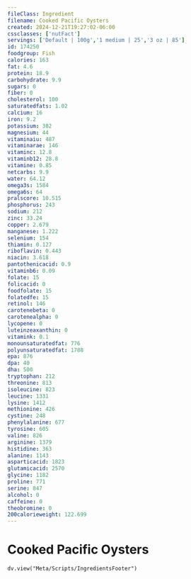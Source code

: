 ```yaml
---
fileClass: Ingredient
filename: Cooked Pacific Oysters
created: 2024-12-21T19:27:02-06:00
cssclasses: ['nutFact']
servings: ['Default | 100g','1 medium | 25','3 oz | 85']
id: 174250
foodgroup: Fish
calories: 163
fat: 4.6
protein: 18.9
carbohydrate: 9.9
sugars: 0
fiber: 0
cholesterol: 100
saturatedfats: 1.02
calcium: 16
iron: 9.2
potassium: 302
magnesium: 44
vitaminaiu: 487
vitaminarae: 146
vitaminc: 12.8
vitaminb12: 28.8
vitamine: 0.85
netcarbs: 9.9
water: 64.12
omega3s: 1584
omega6s: 64
pralscore: 10.515
phosphorus: 243
sodium: 212
zinc: 33.24
copper: 2.679
manganese: 1.222
selenium: 154
thiamin: 0.127
riboflavin: 0.443
niacin: 3.618
pantothenicacid: 0.9
vitaminb6: 0.09
folate: 15
folicacid: 0
foodfolate: 15
folatedfe: 15
retinol: 146
carotenebeta: 0
carotenealpha: 0
lycopene: 0
luteinzeaxanthin: 0
vitamink: 0.1
monounsaturatedfat: 776
polyunsaturatedfat: 1788
epa: 876
dpa: 40
dha: 500
tryptophan: 212
threonine: 813
isoleucine: 823
leucine: 1331
lysine: 1412
methionine: 426
cystine: 248
phenylalanine: 677
tyrosine: 605
valine: 826
arginine: 1379
histidine: 363
alanine: 1143
asparticacid: 1823
glutamicacid: 2570
glycine: 1182
proline: 771
serine: 847
alcohol: 0
caffeine: 0
theobromine: 0
200calorieweight: 122.699
---
```


# Cooked Pacific Oysters

```dataviewjs
dv.view("Meta/Scripts/IngredientsFooter")
```